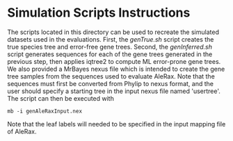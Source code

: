 # Simulation Scripts Instructions

The scripts located in this directory can be used to recreate the simulated datasets used in the evaluations. First, the *genTrue.sh* script creates the true species tree and error-free gene trees. Second, the *genInferred.sh* script generates sequences for each of the gene trees generated in the previous step, then applies iqtree2 to compute ML error-prone gene trees. We also provided a MrBayes nexus file which is intended to create the gene tree samples from the sequences used to evaluate AleRax. Note that the sequences must first be converted from Phylip to nexus format, and the user should specify a starting tree in the input nexus file named 'usertree'. The script can then be executed with
```
mb -i genAleRaxInput.nex
```
Note that the leaf labels will needed to be specified in the input mapping file of AleRax.